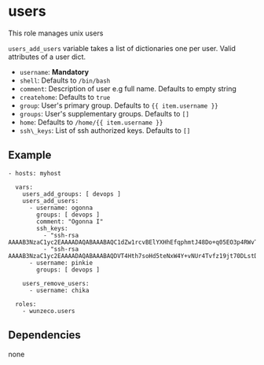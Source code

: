 users
=====

This role manages unix users

`users_add_users` variable takes a list of dictionaries one per user. Valid
attributes of a user dict.
  * `username`:    **Mandatory**
  * `shell`:       Defaults to `/bin/bash`
  * `comment`:     Description of user e.g full name. Defaults to empty string
  * `createhome`:  Defaults to `true`
  * `group`:       User's primary group. Defaults to `{{ item.username }}`
  * `groups`:      User's supplementary groups. Defaults to `[]`
  * `home`:        Defaults to `/home/{{ item.username }}`
  * `ssh\_keys`:   List of ssh authorized keys. Defaults to `[]`


## Example

```
- hosts: myhost

  vars:
    users_add_groups: [ devops ]
    users_add_users:
      - username: ogonna
        groups: [ devops ]
        comment: "Ogonna I"
        ssh_keys: 
          - "ssh-rsa AAAAB3NzaC1yc2EAAAADAQABAAABAQC1dZw1rcvBElYXHhEfqphmtJ48Do+q05EO3p4RWvTI0YZcOw4ly4lUr/eR1pY9vDTDXcRUlt7FUrwgraqOtuiEZgFVbv+QQPlKXtkqzTkqy/HCAgDaB8vRdMaTk6QGQTBybXe6k6BZKpcaFwxPUmO127SegWbqnp4x/gGqfjY9W5FqBdPF3LNAZi/TJ9pWmO2vNrwhRvhmIX4zLI+pDGjNeRO01uk0No9z52lJgXcBAqb9Pn8TbEhPJZIdkvjVbFKQlZTjW4X47zNQ7CuCrbG2HuCcM3wqMETqBaZDO36j06Ehf3nWeqUC7lI9RHT0lxl0LkxedZbTshgf2ZbQtQp3"
          - "ssh-rsa AAAAB3NzaC1yc2EAAAADAQABAAABAQDVT4Hth7soHd5teNxW4Y+vNUr4Tvfz19jt70DLstDjf965aqciIzi8EC+3qiiX2FClbfq/RA0RL5wbK1l27OxOr6tHExslapDe/TU58kQacyvU7m0E3JI+0oor0E+imt5LSh2WikP+yPbInnttSfX0f6zwN7ROh3V9bVoLyzz4WWENszRHceoJ9YfyF6+nZqEz1adG64Tc94Ys00g+hWm52A04IdOvs5QOYw7rnou91W73odzTmcoowHzP5HrBrQwK2hFKrrXCcg0TA/7eD5F8V7jQlhKKbCEawUrBlnTVEKcIjZjmNDky5yuFLHJ+npl2Itn/H2kpunzJ9K0xizJv"
      - username: pinkie
        groups: [ devops ]

    users_remove_users:
      - username: chika

  roles:
    - wunzeco.users
```


## Dependencies

none
